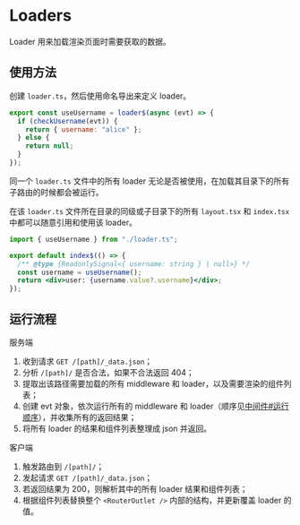 # Loaders

Loader 用来加载渲染页面时需要获取的数据。

## 使用方法

创建 `loader.ts`，然后使用命名导出来定义 loader。

```js
export const useUsername = loader$(async (evt) => {
  if (checkUsername(evt)) {
    return { username: "alice" };
  } else {
    return null;
  }
});
```

同一个 `loader.ts` 文件中的所有 loader 无论是否被使用，在加载其目录下的所有子路由的时候都会被运行。

在该 `loader.ts` 文件所在目录的同级或子目录下的所有 `layout.tsx` 和 `index.tsx` 中都可以随意引用和使用该 loader。

```jsx
import { useUsername } from "./loader.ts";

export default index$(() => {
  /** @type {ReadonlySignal<{ username: string } | null>} */
  const username = useUsername();
  return <div>user: {username.value?.username}</div>;
});
```

## 运行流程

服务端

1. 收到请求 `GET /[path]/_data.json`；
2. 分析 `/[path]/` 是否合法，如果不合法返回 404；
3. 提取出该路径需要加载的所有 middleware 和 loader，以及需要渲染的组件列表；
4. 创建 evt 对象，依次运行所有的 middleware 和 loader（顺序见[中间件#运行顺序](./middlewares.md#运行顺序)），并收集所有的返回结果；
5. 将所有 loader 的结果和组件列表整理成 json 并返回。

客户端

1. 触发路由到 `/[path]/`；
2. 发起请求 `GET /[path]/_data.json`；
3. 若返回结果为 200，则解析其中的所有 loader 结果和组件列表；
4. 根据组件列表替换整个 `<RouterOutlet />` 内部的结构，并更新覆盖 loader 的值。
